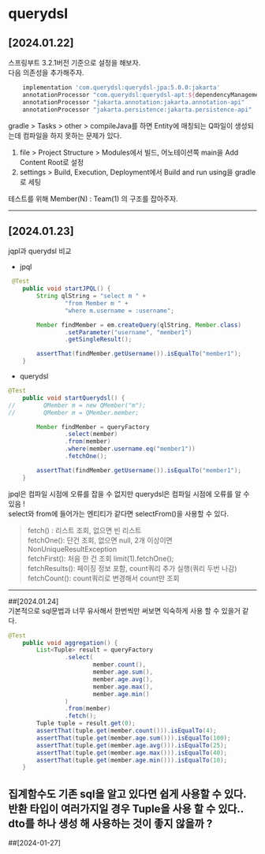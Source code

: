 # querydsl
## [2024.01.22]<br>
스프링부트 3.2.1버전 기준으로 설정을 해보자.<br>
다음 의존성을 추가해주자.
```groovy
	implementation 'com.querydsl:querydsl-jpa:5.0.0:jakarta'
	annotationProcessor "com.querydsl:querydsl-apt:${dependencyManagement.importedProperties['querydsl.version']}:jakarta"
	annotationProcessor "jakarta.annotation:jakarta.annotation-api"
	annotationProcessor "jakarta.persistence:jakarta.persistence-api"
```
gradle > Tasks > other > compileJava를 하면 Entity에 매칭되는 Q파일이 생성되는데 컴파일을 하지 못하는 문제가 있다. <br>
1. file > Project Structure > Modules에서 
빌드, 어노테이션쪽 main을  Add Content Root로 설정
2. settings > Build, Execution, Deployment에서 Build and run using을 gradle로 세팅


테스트를 위해 Member(N) : Team(1) 의 구조를 잡아주자.

---
## [2024.01.23]
jqpl과 querydsl 비교  
* jpql
```java
 @Test
    public void startJPQL() {
        String qlString = "select m " +
                "from Member m " +
                "where m.username = :username";

        Member findMember = em.createQuery(qlString, Member.class)
                .setParameter("username", "member1")
                .getSingleResult();

        assertThat(findMember.getUsername()).isEqualTo("member1");
    }
```

* querydsl
```java
@Test
    public void startQuerydsl() {
//        QMember m = new QMember("m");
//        QMember m = QMember.member;

        Member findMember = queryFactory
                .select(member)
                .from(member)
                .where(member.username.eq("member1"))
                .fetchOne();

        assertThat(findMember.getUsername()).isEqualTo("member1");
    }
```
jpql은 컴파일 시점에 오류를 잡을 수 없지만 querydsl은 컴파일 시점에 오류를 알 수 있음 !  
select와 from에 들어가는 엔티티가 같다면 selectFrom()을 사용할 수 있다.  
> fetch() : 리스트 조회, 없으면 빈 리스트  
fetchOne(): 단건 조회, 없으면 null, 2개 이상이면 NonUniqueResultException  
fetchFirst(): 처음 한 건 조회 limit(1).fetchOne();  
fetchResults(): 페이징 정보 포함, count쿼리 추가 실행(쿼리 두번 나감)  
fetchCount(): count쿼리로 변경해서 count만 조회  

---
##[2024.01.24]  
기본적으로 sql문법과 너무 유사해서 한번씩만 써보면 익숙하게 사용 할 수 있을거 같다.

```java
@Test
    public void aggregation() {
        List<Tuple> result = queryFactory
                .select(
                        member.count(),
                        member.age.sum(),
                        member.age.avg(),
                        member.age.max(),
                        member.age.min()
                )
                .from(member)
                .fetch();
        Tuple tuple = result.get(0);
        assertThat(tuple.get(member.count())).isEqualTo(4);
        assertThat(tuple.get(member.age.sum())).isEqualTo(100);
        assertThat(tuple.get(member.age.avg())).isEqualTo(25);
        assertThat(tuple.get(member.age.max())).isEqualTo(40);
        assertThat(tuple.get(member.age.min())).isEqualTo(10);
    }
```
집계함수도 기존 sql을 알고 있다면 쉽게 사용할 수 있다.  
반환 타입이 여러가지일 경우 Tuple을 사용 할 수 있다..  
dto를 하나 생성 해 사용하는 것이 좋지 않을까 ?  
---
##[2024-01-27]

